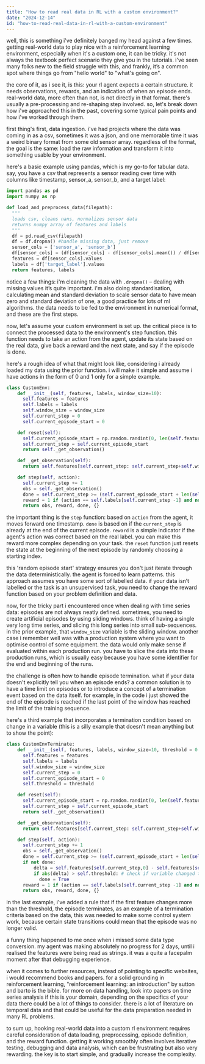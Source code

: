 ```yaml
---
title: "How to read real data in RL with a custom environment?"
date: "2024-12-14"
id: "how-to-read-real-data-in-rl-with-a-custom-environment"
---
```


well, this is something i've definitely banged my head against a few times. getting real-world data to play nice with a reinforcement learning environment, especially when it's a custom one, it can be tricky. it's not always the textbook perfect scenario they give you in the tutorials. i've seen many folks new to the field struggle with this, and frankly, it’s a common spot where things go from "hello world" to "what's going on".

the core of it, as i see it, is this: your rl agent expects a certain structure. it needs observations, rewards, and an indication of when an episode ends. real-world data, more often than not, is not directly in that format. there's usually a pre-processing and re-shaping step involved. so, let's break down how i've approached this in the past, covering some typical pain points and how i've worked through them.

first thing's first, data ingestion. i've had projects where the data was coming in as a csv, sometimes it was a json, and one memorable time it was a weird binary format from some old sensor array. regardless of the format, the goal is the same: load the raw information and transform it into something usable by your environment.

here's a basic example using pandas, which is my go-to for tabular data. say, you have a csv that represents a sensor reading over time with columns like timestamp, sensor_a, sensor_b, and a target label:

```python
import pandas as pd
import numpy as np

def load_and_preprocess_data(filepath):
  """
  loads csv, cleans nans, normalizes sensor data
  returns numpy array of features and labels
  """
  df = pd.read_csv(filepath)
  df = df.dropna() #handle missing data, just remove
  sensor_cols = ['sensor_a', 'sensor_b']
  df[sensor_cols] = (df[sensor_cols] - df[sensor_cols].mean()) / df[sensor_cols].std() #mean 0, std 1
  features = df[sensor_cols].values
  labels = df['target_label'].values
  return features, labels
```

notice a few things: i'm cleaning the data with `.dropna()` – dealing with missing values it’s quite important. i'm also doing standardisation, calculating mean and standard deviation to scale sensor data to have mean zero and standard deviation of one, a good practice for lots of ml algorithms. the data needs to be fed to the environment in numerical format, and these are the first steps.

now, let's assume your custom environment is set up. the critical piece is to connect the processed data to the environment's step function. this function needs to take an action from the agent, update its state based on the real data, give back a reward and the next state, and say if the episode is done.

here's a rough idea of what that might look like, considering i already loaded my data using the prior function. i will make it simple and assume i have actions in the form of 0 and 1 only for a simple example.

```python
class CustomEnv:
    def __init__(self, features, labels, window_size=10):
      self.features = features
      self.labels = labels
      self.window_size = window_size
      self.current_step = 0
      self.current_episode_start = 0

    def reset(self):
      self.current_episode_start = np.random.randint(0, len(self.features) - self.window_size -1)
      self.current_step = self.current_episode_start
      return self._get_observation()

    def _get_observation(self):
      return self.features[self.current_step: self.current_step+self.window_size].flatten()

    def step(self, action):
      self.current_step += 1
      obs = self._get_observation()
      done = self.current_step >= (self.current_episode_start + len(self.features) - self.window_size)
      reward = 1 if (action == self.labels[self.current_step -1] and not done) else 0
      return obs, reward, done, {}
```

the important thing is the `step` function: based on `action` from the agent, it moves forward one timestamp. `done` is based on if the `current_step` is already at the end of the current episode. `reward` is a simple indicator if the agent's action was correct based on the real label. you can make this reward more complex depending on your task. the `reset` function just resets the state at the beginning of the next episode by randomly choosing a starting index.

this 'random episode start' strategy ensures you don't just iterate through the data deterministically. the agent is forced to learn patterns. this approach assumes you have some sort of labelled data. if your data isn’t labelled or the task is an unsupervised task, you need to change the reward function based on your problem definition and data.

now, for the tricky part i encountered once when dealing with time series data: episodes are not always neatly defined. sometimes, you need to create artificial episodes by using sliding windows. think of having a single very long time series, and slicing this long series into small sub-sequences. in the prior example, that `window_size` variable is the sliding window. another case i remember well was with a production system where you want to optimise control of some equipment. the data would only make sense if evaluated within each production run. you have to slice the data into these production runs, which is usually easy because you have some identifier for the end and beginning of the runs.

the challenge is often how to handle episode termination. what if your data doesn't explicitly tell you when an episode ends? a common solution is to have a time limit on episodes or to introduce a concept of a termination event based on the data itself. for example, in the code i just showed the end of the episode is reached if the last point of the window has reached the limit of the training sequence.

here's a third example that incorporates a termination condition based on change in a variable (this is a silly example that doesn't mean anything but to show the point):

```python
class CustomEnvTerminate:
    def __init__(self, features, labels, window_size=10, threshold = 0.5):
      self.features = features
      self.labels = labels
      self.window_size = window_size
      self.current_step = 0
      self.current_episode_start = 0
      self.threshold = threshold

    def reset(self):
      self.current_episode_start = np.random.randint(0, len(self.features) - self.window_size -1)
      self.current_step = self.current_episode_start
      return self._get_observation()

    def _get_observation(self):
      return self.features[self.current_step: self.current_step+self.window_size].flatten()

    def step(self, action):
      self.current_step += 1
      obs = self._get_observation()
      done = self.current_step >= (self.current_episode_start + len(self.features) - self.window_size)
      if not done:
          delta = self.features[self.current_step,0] - self.features[self.current_step-1,0]
          if abs(delta) > self.threshold: # check if variable changed too much in the last step
            done = True
      reward = 1 if (action == self.labels[self.current_step -1] and not done) else 0
      return obs, reward, done, {}
```

in the last example, i've added a rule that if the first feature changes more than the threshold, the episode terminates, as an example of a termination criteria based on the data, this was needed to make some control system work, because certain state transitions could mean that the episode was no longer valid.

a funny thing happened to me once when i missed some data type conversion. my agent was making absolutely no progress for 2 days, until i realised the features were being read as strings. it was a quite a facepalm moment after that debugging experience.

when it comes to further resources, instead of pointing to specific websites, i would recommend books and papers. for a solid grounding in reinforcement learning, "reinforcement learning: an introduction" by sutton and barto is the bible. for more on data handling, look into papers on time series analysis if this is your domain, depending on the specifics of your data there could be a lot of things to consider. there is a lot of literature on temporal data and that could be useful for the data preparation needed in many RL problems.

to sum up, hooking real-world data into a custom rl environment requires careful consideration of data loading, preprocessing, episode definition, and the reward function. getting it working smoothly often involves iterative testing, debugging and data analysis, which can be frustrating but also very rewarding. the key is to start simple, and gradually increase the complexity.
